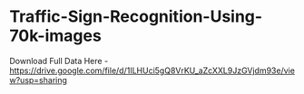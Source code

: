# Traffic-Sign-Recognition-Using-70k-images

Download Full Data Here - https://drive.google.com/file/d/1ILHUci5gQ8VrKU_aZcXXL9JzGVjdm93e/view?usp=sharing
